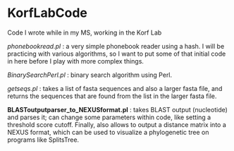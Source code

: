 # KorfLabCode
Code I wrote while in my MS, working in the Korf Lab


_phonebookread.pl_ : a very simple phonebook reader using a hash. I will be practicing with various algorithms, so I want to put some of that initial code in here before I play with more complex things.

_BinarySearchPerl.pl_ : binary search algorithm using Perl.

_getseqs.pl_ : takes a list of fasta sequences and also a larger fasta file, and returns the sequences that are found from the list in the larger fasta file.

__BLASToutputparser_to_NEXUSformat.pl__ : takes BLAST output (nucleotide) and parses it; can change some parameters within code, like setting a threshold score cutoff. Finally, also allows to output a distance matrix into a NEXUS format, which can be used to visualize a phylogenetic tree on programs like SplitsTree.
